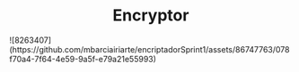 <h1 align="center"> Encryptor </h1>
![8263407](https://github.com/mbarciairiarte/encriptadorSprint1/assets/86747763/078f70a4-7f64-4e59-9a5f-e79a21e55993)
